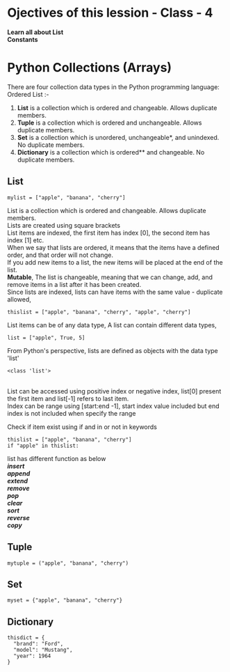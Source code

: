 # Ojectives of this lession - Class - 4
**Learn all about List**<br>
**Constants**<br>
# Python Collections (Arrays)
There are four collection data types in the Python programming language:
Ordered List :-
1. **List** is a collection which is ordered and changeable. Allows duplicate members.
2. **Tuple** is a collection which is ordered and unchangeable. Allows duplicate members.
3. **Set** is a collection which is unordered, unchangeable*, and unindexed. No duplicate members.
4. **Dictionary** is a collection which is ordered** and changeable. No duplicate members.


## List
```
mylist = ["apple", "banana", "cherry"]
```
List is a collection which is ordered and changeable. Allows duplicate members.<br>
Lists are created using square brackets<br>
List items are indexed, the first item has index [0], the second item has index [1] etc.<br>
When we say that lists are ordered, it means that the items have a defined order, and that order will not change.<br>
If you add new items to a list, the new items will be placed at the end of the list.<br>
**Mutable**, The list is changeable, meaning that we can change, add, and remove items in a list after it has been created.<br>
Since lists are indexed, lists can have items with the same value - duplicate allowed,<br>
```
thislist = ["apple", "banana", "cherry", "apple", "cherry"]
```
List items can be of any data type, A list can contain different data types,<br>
```
list = ["apple", True, 5]
```
From Python's perspective, lists are defined as objects with the data type 'list'<br>
```
<class 'list'>
```

<br>List can be accessed using positive index or negative index, list[0]  present the first item and list[-1] refers to last item.<br>
Index can be range using [start:end -1],  start index value included but end index is not included when specify the range<br>

Check if item exist using if and in or not in  keywords <br>
```
thislist = ["apple", "banana", "cherry"]
if "apple" in thislist:
```
list has different function as below<br>
***insert***<br>
***append***<br>
***extend***<br>
***remove***<br>
***pop***<br>
***clear***<br>
***sort***<br>
***reverse***<br>
***copy***<br>


## Tuple
```
mytuple = ("apple", "banana", "cherry")
```
## Set
```
myset = {"apple", "banana", "cherry"}
```
## Dictionary
```
thisdict = {
  "brand": "Ford",
  "model": "Mustang",
  "year": 1964
}
```

